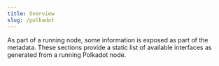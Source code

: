 ```yaml
---
title: Overview
slug: /polkadot
---
```


As part of a running node, some information is exposed as part of the metadata. These sections provide a static list of available interfaces as generated from a running Polkadot node.